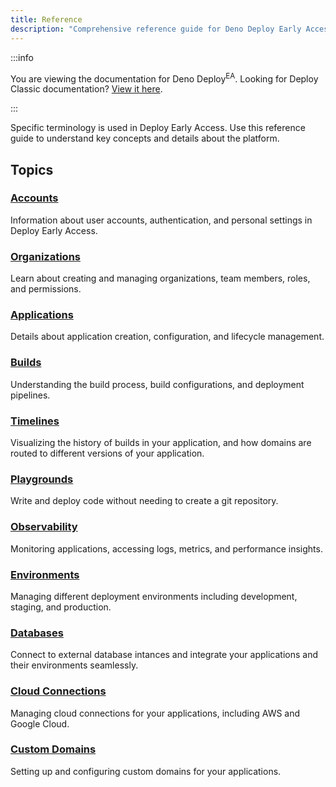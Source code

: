```yaml
---
title: Reference
description: "Comprehensive reference guide for Deno Deploy Early Access covering accounts, organizations, applications, builds, observability, environments, and custom domains."
---
```


:::info

You are viewing the documentation for Deno Deploy<sup>EA</sup>. Looking for
Deploy Classic documentation? [View it here](/deploy/).

:::

Specific terminology is used in Deploy Early Access. Use this reference guide to
understand key concepts and details about the platform.

## Topics

### [Accounts](/deploy/early-access/reference/accounts)

Information about user accounts, authentication, and personal settings in Deploy
Early Access.

### [Organizations](/deploy/early-access/reference/organizations)

Learn about creating and managing organizations, team members, roles, and
permissions.

### [Applications](/deploy/early-access/reference/apps)

Details about application creation, configuration, and lifecycle management.

### [Builds](/deploy/early-access/reference/builds)

Understanding the build process, build configurations, and deployment pipelines.

### [Timelines](/deploy/early-access/reference/timelines)

Visualizing the history of builds in your application, and how domains are
routed to different versions of your application.

### [Playgrounds](/deploy/early-access/reference/playgrounds)

Write and deploy code without needing to create a git repository.

### [Observability](/deploy/early-access/reference/observability)

Monitoring applications, accessing logs, metrics, and performance insights.

### [Environments](/deploy/early-access/reference/env-vars-and-contexts/)

Managing different deployment environments including development, staging, and
production.

### [Databases](/deploy/early-access/reference/databases/)

Connect to external database intances and integrate your applications and their environments seamlessly.

### [Cloud Connections](/deploy/early-access/reference/cloud-connections/)

Managing cloud connections for your applications, including AWS and Google
Cloud.

### [Custom Domains](/deploy/early-access/reference/domains)

Setting up and configuring custom domains for your applications.
